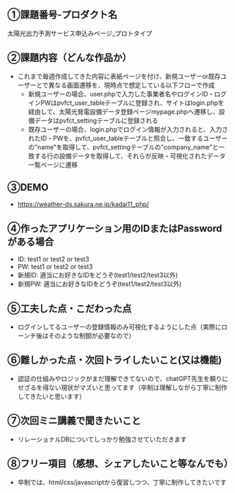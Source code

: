 ## ①課題番号-プロダクト名
太陽光出力予測サービス申込みページ_プロトタイプ

## ②課題内容（どんな作品か）
- これまで毎週作成してきた内容に表紙ページを付け、新規ユーザーor既存ユーザーとで異なる画面遷移を、現時点で想定している以下フローで作成
    - 新規ユーザーの場合、user.phpで入力した事業者名やログインID・ログインPWはpvfct_user_tableテーブルに登録され、サイトはlogin.phpを経由して、太陽光発電設備データ登録ページmypage.phpへ遷移し、設備データはpvfct_settingテーブルに登録される
    - 既存ユーザーの場合、login.phpでログイン情報が入力されると、入力されたID・PWを、pvfct_user_tableテーブルと照合し、一致するユーザーの"name"を取得して、pvfct_settingテーブルの"company_name"と一致する行の設備データを取得して、それらが反映・可視化されたデータ一覧ページに遷移

## ③DEMO
- https://weather-ds.sakura.ne.jp/kadai11_php/

## ④作ったアプリケーション用のIDまたはPasswordがある場合
- ID: test1 or test2 or test3
- PW: test1 or test2 or test3
- 新規ID: 適当にお好きなIDをどうぞ(test1/test2/test3以外)
- 新規PW: 適当にお好きなIDをどうぞ(test1/test2/test3以外)

## ⑤工夫した点・こだわった点
- ログインしてるユーザーの登録情報のみ可視化するようにした点（実際にローンチ後はそのような制御が必要なので）

## ⑥難しかった点・次回トライしたいこと(又は機能)
- 認証の仕組みやロジックがまだ理解できてないので、chatGPT先生を頼りにせざるを得ない現状がマズいと思ってます（卒制は理解しながら丁寧に制作してきたいと思います）

## ⑦次回ミニ講義で聞きたいこと
- リレーショナルDBについてしっかり勉強させていただきます

## ⑧フリー項目（感想、シェアしたいこと等なんでも）
- 卒制では、html/css/javascriptから復習しつつ、丁寧に制作してきたいです